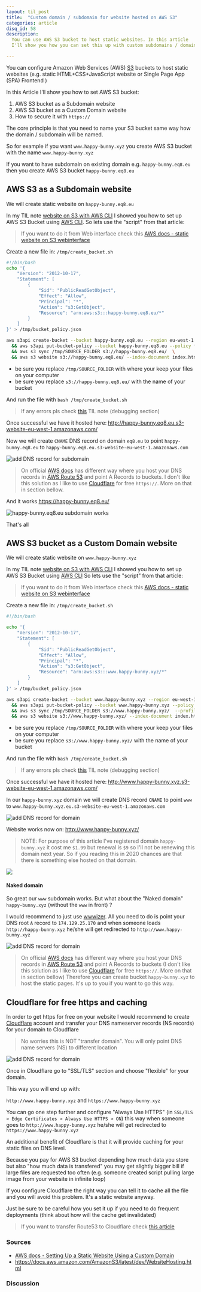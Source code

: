 ```yaml
---
layout: til_post
title:  "Custom domain / subdomain for website hosted on AWS S3"
categories: article
disq_id: 58
description:
  You can use AWS S3 bucket to host static websites. In this article
  I'll show you how you can set this up with custom subdomains / domains using AWS CLI

---
```



You can configure Amazon Web Services (AWS) [S3](https://aws.amazon.com/s3/) buckets to  host static websites (e.g. static HTML+CSS+JavaScript website or Single Page App (SPA) Frontend )

In this Article I'll show you how to set AWS S3 bucket:

1. AWS S3 bucket as a Subdomain website
2. AWS S3 bucket as a Custom Domain website
3. How to secure it with `https://`


The core principle is that you need to name your S3 bucket same way how
the domain / subdomain will be named.

So for example if you want `www.happy-bunny.xyz` you create AWS S3 bucket with
the name `www.happy-bunny.xyz`

If you want to have subdomain on existing domain e.g.
`happy-bunny.eq8.eu` then you create AWS S3 bucket `happy-bunny.eq8.eu`


## AWS S3 as a Subdomain website

We will create static website on `happy-bunny.eq8.eu`

In my TIL note [website on S3 with AWS CLI](https://blog.eq8.eu/til/create-aws-s3-bucket-as-static-website-with-cli.html) I showed you how to set up AWS S3 Bucket using [AWS CLI](https://aws.amazon.com/cli/).
So lets use the "script" from that article:

> If you want to do it from Web interface check this [AWS docs - static website on S3 webinterface](https://docs.aws.amazon.com/AmazonS3/latest/user-guide/static-website-hosting.html)

Create a new file in: `/tmp/create_bucket.sh`

```bash
#!/bin/bash
echo '{
    "Version": "2012-10-17",
    "Statement": [
        {
            "Sid": "PublicReadGetObject",
            "Effect": "Allow",
            "Principal": "*",
            "Action": "s3:GetObject",
            "Resource": "arn:aws:s3:::happy-bunny.eq8.eu/*"
        }
    ]
}' > /tmp/bucket_policy.json

aws s3api create-bucket --bucket happy-bunny.eq8.eu --region eu-west-1  --create-bucket-configuration LocationConstraint=eu-west-1 \
  && aws s3api put-bucket-policy --bucket happy-bunny.eq8.eu --policy file:///tmp/bucket_policy.json \
  && aws s3 sync /tmp/SOURCE_FOLDER s3://happy-bunny.eq8.eu/  \
  && aws s3 website s3://happy-bunny.eq8.eu/ --index-document index.html --error-document error.html
```

* be sure you replace `/tmp/SOURCE_FOLDER` with where your keep your files on your computer
* be sure you replace `s3://happy-bunny.eq8.eu/` with the name of your bucket

And run the file with `bash /tmp/create_bucket.sh`

> If any errors pls check [this](2019-11-18-create-aws-s3-bucket-as-static-website-with-cli.md) TIL note (debugging section)



Once successful we have it hosted here: <http://happy-bunny.eq8.eu.s3-website-eu-west-1.amazonaws.com/>

Now we will create `CNAME`  DNS record on domain `eq8.eu`  to point `happy-bunny.eq8.eu` to `happy-bunny.eq8.eu.s3-website-eu-west-1.amazonaws.com`


![add DNS record for subdomain](https://raw.githubusercontent.com/equivalent/equivalent.github.io/master/assets/2019/aws-s3-static-website-add-subdomain-dns-record.png)

> On official [AWS docs](https://docs.aws.amazon.com/AmazonS3/latest/dev/website-hosting-custom-domain-walkthrough.html#root-domain-walkthrough-add-arecord-to-hostedzone) has different
> way where you host your DNS records in [AWS Route 53](https://console.aws.amazon.com/route53/) and point A Records to buckets. I don't like this solution as I like to use
>  [Cloudflare](https://cloudflare.com/) for free `https://`. More on that in section bellow.

And it works <https://happy-bunny.eq8.eu/>


![happy-bunny.eq8.eu subdomain works](https://raw.githubusercontent.com/equivalent/equivalent.github.io/master/assets/2019/aws-s3-static-website-subdomain-works.png)

That's all



## AWS S3 bucket as a Custom Domain website

We will create static website on `www.happy-bunny.xyz`


In my TIL note [website on S3 with AWS CLI](https://blog.eq8.eu/til/create-aws-s3-bucket-as-static-website-with-cli.html) I showed you how to set up AWS S3 Bucket using [AWS CLI](https://aws.amazon.com/cli/)
So lets use the "script" from that article:

> If you want to do it from Web interface check this [AWS docs - static website on S3 webinterface](https://docs.aws.amazon.com/AmazonS3/latest/user-guide/static-website-hosting.html)


Create a new file in: `/tmp/create_bucket.sh`

```bash
#!/bin/bash

echo '{
    "Version": "2012-10-17",
    "Statement": [
        {
            "Sid": "PublicReadGetObject",
            "Effect": "Allow",
            "Principal": "*",
            "Action": "s3:GetObject",
            "Resource": "arn:aws:s3:::www.happy-bunny.xyz/*"
        }
    ]
}' > /tmp/bucket_policy.json

aws s3api create-bucket --bucket www.happy-bunny.xyz --region eu-west-1  --create-bucket-configuration LocationConstraint=eu-west-1 --profile equivalent \
  && aws s3api put-bucket-policy --bucket www.happy-bunny.xyz --policy file:///tmp/bucket_policy.json --profile equivalent \
  && aws s3 sync /tmp/SOURCE_FOLDER s3://www.happy-bunny.xyz/  --profile equivalent \
  && aws s3 website s3://www.happy-bunny.xyz/ --index-document index.html --error-document error.html --profile equivalent
```


* be sure you replace `/tmp/SOURCE_FOLDER` with where your keep your files on your computer
* be sure you replace `s3://www.happy-bunny.xyz/` with the name of your bucket


And run the file with `bash /tmp/create_bucket.sh`

> If any errors pls check [this](2019-11-18-create-aws-s3-bucket-as-static-website-with-cli.md) TIL note (debugging section)


Once successful we have it hosted here: <http://www.happy-bunny.xyz.s3-website-eu-west-1.amazonaws.com/>

In our `happy-bunny.xyz` domain we will create DNS record `CNAME`  to point `www` to `www.happy-bunny.xyz.eu.s3-website-eu-west-1.amazonaws.com`

![add DNS record for domain](https://raw.githubusercontent.com/equivalent/equivalent.github.io/master/assets/2019/aws-s3-static-websites-domain-works.png)

Website works now on: <http://www.happy-bunny.xyz/>

> NOTE: For purpose of this article I've registered domain `happy-bunny.xyz` it cost me `$1.99` but renewal is `$9` so I'll not be renewing this domain next year.
> So if you reading this in 2020 chances are that there is something else hosted on that domain.

![](https://raw.githubusercontent.com/equivalent/equivalent.github.io/master/assets/2019/aws-s3-static-website-buy-domain.png)


#### Naked domain

So great our `www` subdomain works. But what about the "Naked domain" `happy-bunny.xyz` (without the `www` in front) ?

I would recommend to just use [wwwizer](http://wwwizer.com/naked-domain-redirect). All you need to do is point your DNS root `A` record to `174.129.25.170` and when
someone loads `http://happy-bunny.xyz` he/she will get redirected to `http://www.happy-bunny.xyz`

![add DNS record for domain](https://raw.githubusercontent.com/equivalent/equivalent.github.io/master/assets/2019/aws-s3-static-website-domain-dns.png)

> On official [AWS docs](https://docs.aws.amazon.com/AmazonS3/latest/dev/website-hosting-custom-domain-walkthrough.html#root-domain-walkthrough-add-arecord-to-hostedzone) has different
> way where you host your DNS records in [AWS Route 53](https://console.aws.amazon.com/route53/) and point A Records to buckets (I don't like this solution as I like to use
>  [Cloudflare](https://cloudflare.com/) for free `https://`. More on that in section bellow)
> Therefore you can create bucket `happy-bunny.xyz` to host the static pages.  It's up to you if you want to go this way.


## Cloudflare for free https and caching

In order to get https for free on your website I would recommend to
create [Cloudflare](https://cloudflare.com/) account and transfer your
DNS nameserver records (NS records) for your domain to Cloudflare

> No worries this is NOT "transfer domain". You will only point DNS
> name servers (NS) to different location

![add DNS record for domain](https://raw.githubusercontent.com/equivalent/equivalent.github.io/master/assets/2019/aws-s3-static-website-cloudflare.png)

Once in Cloudflare go to "SSL/TLS" section and choose "flexible" for
your domain.

This way you will end up with:

`http://www.happy-bunny.xyz` and `https://www.happy-bunny.xyz`

You can go one step further and configure "Always Use HTTPS" (in `SSL/TLS > Edge Certificates > Always Use HTTPS > ON`) this way when someone goes to 
`http://www.happy-bunny.xyz` he/she will get redirected to `https://www.happy-bunny.xyz`

An additional benefit of Cloudflare is that it will provide caching for your static files on DNS level.

Because you pay for AWS S3 bucket depending how much data you store but
also "how much data is transfered" you may get slightly bigger bill if
large files are requested too often (e.g. someone created script pulling
large image from your website in infinite loop)


If you configure Cloudflare the right way you can tell it to cache all
the file and you will avoid this problem. It's a static website anyway.

Just be sure to be careful how you set it up if you need to do frequent
deployments (think about how will the cache get invalidated)

> If you want to transfer Route53 to Cloudflare check [this article](https://blog.eq8.eu/article/aws-route-53-cloudflare.html)

### Sources

* [AWS docs - Setting Up a Static Website Using a Custom Domain](https://docs.aws.amazon.com/AmazonS3/latest/dev/website-hosting-custom-domain-walkthrough.html)
* <https://docs.aws.amazon.com/AmazonS3/latest/dev/WebsiteHosting.html>

### Discussion
